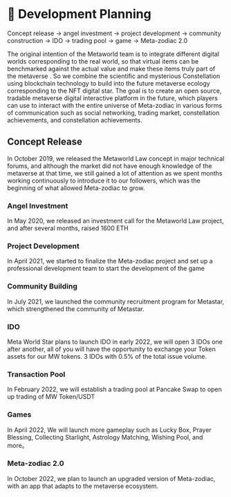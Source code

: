 # 📑 Development Planning

Concept release → angel investment → project development → community construction → IDO → trading pool → game → Meta-zodiac 2.0

The original intention of the Metaworld team is to integrate different digital worlds corresponding to the real world, so that virtual items can be benchmarked against the actual value and make these items truly part of the metaverse . So we combine the scientific and mysterious Constellation using blockchain technology to build into the future metaverse ecology corresponding to the NFT digital star. The goal is to create an open source, tradable metaverse digital interactive platform in the future, which players can use to interact with the entire universe of Meta-zodiac in various forms of communication such as social networking, trading market, constellation achievements, and constellation achievements.

## Concept Release

In October 2019, we released the Metaworld Law concept in major technical forums, and although the market did not have enough knowledge of the metaverse at that time, we still gained a lot of attention as we spent months working continuously to introduce it to our followers, which was the beginning of what allowed Meta-zodiac to grow.

### Angel Investment&#x20;

In May 2020, we released an investment call for the Metaworld Law project, and after several months, raised 1600 ETH

### Project Development

In April 2021, we started to finalize the Meta-zodiac project and set up a professional development team to start the development of the game

### Community Building&#x20;

In July 2021, we launched the community recruitment program for Metastar, which strengthened the community of Metastar.

### IDO

Meta World Star plans to launch IDO in early 2022, we will open 3 IDOs one after another, all of you will have the opportunity to exchange your Token assets for our MW tokens. 3 IDOs with 0.5% of the total issue volume.

### Transaction Pool&#x20;

In February 2022, we will establish a trading pool at Pancake Swap to open up trading of MW Token/USDT

### Games

In April 2022, We will launch more gameplay such as Lucky Box, Prayer Blessing, Collecting Starlight, Astrology Matching, Wishing Pool, and more。

### Meta-zodiac 2.0&#x20;

In October 2022, we plan to launch an upgraded version of Meta-zodiac, with an app that adapts to the metaverse ecosystem.

